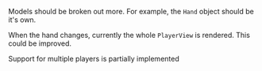 Models should be broken out more. For example, the `Hand` object should be it's own.

When the hand changes, currently the whole `PlayerView` is rendered. This could be improved.

Support for multiple players is partially implemented